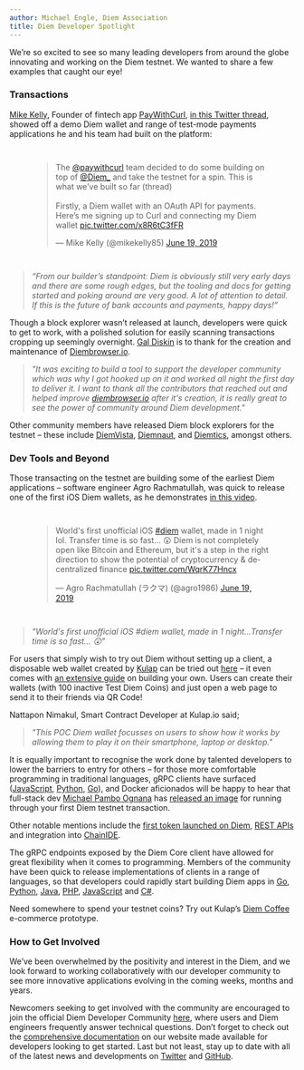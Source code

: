 ```yaml
---
author: Michael Engle, Diem Association
title: Diem Developer Spotlight
---
```

<script>
    let items = document.getElementsByClassName("post-meta");   
    for (var i = items.length - 1; i >= 0; i--) {
        if (items[i].innerHTML = '<p class="post-meta">August 14, 2019</p>') items[i].innerHTML = '<p class="post-meta">September 12, 2019</p>';
    }
    var slug = location.pathname.slice(location.pathname.lastIndexOf('/')+1);
    var redirect = 'https://diem.org/en-US/blog/' + slug;
    window.location = redirect;    
</script>

We’re so excited to see so many leading developers from around the globe innovating and working on the Diem testnet. We wanted to share a few examples that caught our eye!

### Transactions

[Mike Kelly](https://twitter.com/mikekelly85/status/1141491588180447233), Founder of fintech app [PayWithCurl](https://paywithcurl.com), [in this Twitter thread](https://twitter.com/mikekelly85/status/1141491022163324929), showed off a demo Diem wallet and range of test-mode payments applications he and his team had built on the platform: 

<div style="margin:3em;">
<blockquote class="twitter-tweet tw-align-center" data-lang="en"><p lang="en" dir="ltr">The <a href="https://twitter.com/paywithcurl?ref_src=twsrc%5Etfw">@paywithcurl</a> team decided to do some building on top of <a href="https://twitter.com/Diem_?ref_src=twsrc%5Etfw">@Diem_</a> and take the testnet for a spin. This is what we’ve built so far (thread)<br><br>Firstly, a Diem wallet with an OAuth API for payments. Here’s me signing up to Curl and connecting my Diem wallet <a href="https://t.co/x8R6tC3fFR">pic.twitter.com/x8R6tC3fFR</a></p>&mdash; Mike Kelly (@mikekelly85) <a href="https://twitter.com/mikekelly85/status/1141491022163324929?ref_src=twsrc%5Etfw">June 19, 2019</a></blockquote>
<script async src="https://platform.twitter.com/widgets.js" charset="utf-8"></script>
</div>

> _“From our builder’s standpoint: Diem is obviously still very early days and there are some rough edges, but the tooling and docs for getting started and poking around are very good. A lot of attention to detail. If this is the future of bank accounts and payments, happy days!”_

Though a block explorer wasn’t released at launch, developers were quick to get to work, with a polished solution for easily scanning transactions cropping up seemingly overnight. [Gal Diskin](https://twitter.com/gal_diskin) is to thank for the creation and maintenance of [Diembrowser.io](https://diembrowser.io/).

> _"It was exciting to build a tool to support the developer community which was why I got hooked up on it and worked all night the first day to deliver it. I want to thank all the contributors that reached out and helped improve [diembrowser.io](https://diembrowser.io/) after it's creation, it is really great to see the power of community around Diem development."_

Other community members have released Diem block explorers for the testnet – these include [DiemVista](https://www.diemvista.com/), [Diemnaut](https://diemnaut.io/), and [Diemtics](http://diemtics.com/#/home), amongst others.

### Dev Tools and Beyond

Those transacting on the testnet are building some of the earliest Diem applications – software engineer Agro Rachmatullah, was quick to release one of the first iOS Diem wallets, as he demonstrates [in this video](https://twitter.com/agro1986/status/1141194274089783296).

<div style="margin:3em;">
<blockquote class="twitter-tweet tw-align-center" data-lang="en"><p lang="en" dir="ltr">World&#39;s first unofficial iOS <a href="https://twitter.com/hashtag/diem?src=hash&amp;ref_src=twsrc%5Etfw">#diem</a> wallet, made in 1 night lol. Transfer time is so fast... 😲 Diem is not completely open like Bitcoin and Ethereum, but it&#39;s a step in the right direction to show the potential of cryptocurrency &amp; decentralized finance <a href="https://t.co/WqrK77Hncx">pic.twitter.com/WqrK77Hncx</a></p>&mdash; Agro Rachmatullah (ラクマ) (@agro1986) <a href="https://twitter.com/agro1986/status/1141194274089783296?ref_src=twsrc%5Etfw">June 19, 2019</a></blockquote>
<script async src="https://platform.twitter.com/widgets.js" charset="utf-8"></script>
</div>


> _"World's first unofficial iOS #diem wallet, made in 1 night...Transfer time is so fast… 😲"_

For users that simply wish to try out Diem without setting up a client, a disposable web wallet created by [Kulap](https://www.kulap.io/) can be tried out [here](https://dev.kulap.io/diem/#/) – it even comes with [an extensive guide](https://medium.com/kulapofficial/the-first-diem-wallet-poc-building-your-own-wallet-and-apis-3cb578c0bd52) on building your own. Users can create their wallets (with 100 inactive Test Diem Coins) and just open a web page to send it to their friends via QR Code! 

Nattapon Nimakul, Smart Contract Developer at Kulap.io said; 

> _"This POC Diem wallet focusses on users to show how it works by allowing them to play it on their smartphone, laptop or desktop."_

It is equally important to recognise the work done by talented developers to lower the barriers to entry for others – for those more comfortable programming in traditional languages, gRPC clients have surfaced ([JavaScript](https://community.diem.org/t/diem-grpc-the-diem-client-for-javascript-lovers/691), [Python](https://github.com/egorsmkv/diem-grpc-py), [Go](https://github.com/codemaveric/diem-go)), and Docker aficionados will be happy to hear that full-stack dev [Michael Pambo Ognana](https://twitter.com/_mikamboo) has [released an image](https://gist.github.com/mikamboo/2bc9ca3b756fd77c707e59033a475d2e) for running through your first Diem testnet transaction. 

Other notable mentions include the [first token launched on Diem](https://community.diem.org/t/implemented-basic-token-using-move-ir/526/6), [REST APIs](https://github.com/bonustrack/diem-api) and integration into [ChainIDE](https://medium.com/iost/the-worlds-first-online-ide-supporting-diem-now-launched-connecting-facebook-and-iost-3b2ceb013812). 

The gRPC endpoints exposed by the Diem Core client have allowed for great flexibility when it comes to programming. Members of the community have been quick to release implementations of clients in a range of languages, so that developers could rapidly start building Diem apps in [Go](http://github.com/philippgille/diem-sdk-go), [Python](http://github.com/bandprotocol/pydiem), [Java](http://github.com/ketola/jdiem), [PHP](http://github.com/connected-io/php-diem), [JavaScript](http://github.com/bandprotocol/diem-web) and [C#](http://github.com/Rio-dapp/diem-csharp-sdk).

Need somewhere to spend your testnet coins? Try out Kulap’s [Diem Coffee](https://www.diemcoffee.io/) e-commerce prototype.  

### How to Get Involved

We’ve been overwhelmed by the positivity and interest in the Diem, and we look forward to working collaboratively with our developer community to see more innovative applications evolving in the coming weeks, months and years. 

Newcomers seeking to get involved with the community are encouraged to join the official Diem Developer Community [here](https://community.diem.org/), where users and Diem engineers frequently answer technical questions. Don’t forget to check out the [comprehensive documentation](https://developers.diem.org/docs/welcome-to-diem) on our website made available for developers looking to get started. Last but not least, stay up to date with all of the latest news and developments on [Twitter](https://twitter.com/diemdev) and [GitHub](https://github.com/diem/diem).
